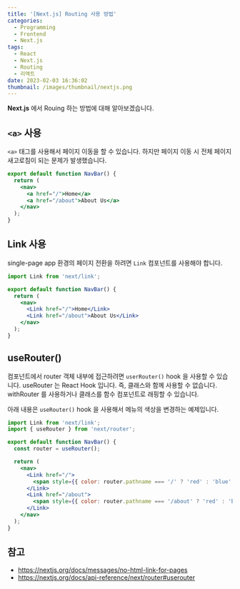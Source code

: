 ```yaml
---
title: '[Next.js] Routing 사용 방법'
categories:
  - Programming
  - Frontend
  - Next.js
tags:
  - React
  - Next.js
  - Routing
  - 리액트
date: 2023-02-03 16:36:02
thumbnail: /images/thumbnail/nextjs.png
---
```


**Next.js** 에서 Rouing 하는 방법에 대해 알아보겠습니다.

## `<a>` 사용

`<a>` 태그를 사용해서 페이지 이동을 할 수 있습니다. 하지만 페이지 이동 시 전체 페이지 새고로침이 되는 문제가 발생했습니다.

```jsx
export default function NavBar() {
  return (
    <nav>
      <a href="/">Home</a>
      <a href="/about">About Us</a>
    </nav>
  );
}
```

## Link 사용

single-page app 환경의 페이지 전환을 하려면 `Link` 컴포넌트를 사용해야 합니다.

```jsx
import Link from 'next/link';

export default function NavBar() {
  return (
    <nav>
      <Link href="/">Home</Link>
      <Link href="/about">About Us</Link>
    </nav>
  );
}
```

## useRouter()

컴포넌트에서 router 객체 내부에 접근하려면 `userRouter()` hook 을 사용할 수 있습니다.
useRouter 는 React Hook 입니다. 즉, 클래스와 함께 사용할 수 없습니다. withRouter 를 사용하거나 클래스를 함수 컴포넌트로 래핑할 수 있습니다.

아래 내용은 `useRouter()` hook 을 사용해서 메뉴의 색상을 변경하는 예제입니다.

```jsx
import Link from 'next/link';
import { useRouter } from 'next/router';

export default function NavBar() {
  const router = useRouter();

  return (
    <nav>
      <Link href="/">
        <span style={{ color: router.pathname === '/' ? 'red' : 'blue' }}>Home</span>
      </Link>
      <Link href="/about">
        <span style={{ color: router.pathname === '/about' ? 'red' : 'blue' }}>About Us</span>
      </Link>
    </nav>
  );
}
```

## 참고

- https://nextjs.org/docs/messages/no-html-link-for-pages
- https://nextjs.org/docs/api-reference/next/router#userouter
